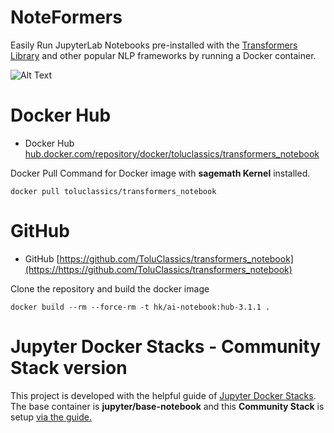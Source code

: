 # NoteFormers

Easily Run JupyterLab Notebooks pre-installed with the [Transformers Library](https://huggingface.co/docs/transformers/index) and other popular  NLP frameworks by running a Docker container.

![Alt Text](files/rec.gif)

# Docker Hub
* Docker Hub [hub.docker.com/repository/docker/toluclassics/transformers_notebook](https://hub.docker.com/repository/docker/toluclassics/transformers_notebook)

Docker Pull Command for Docker image with **sagemath Kernel** installed.
```
docker pull toluclassics/transformers_notebook
```

# GitHub
* GitHub [https://github.com/ToluClassics/transformers_notebook](https://https://github.com/ToluClassics/transformers_notebook)

Clone the repository and build the docker image
```
docker build --rm --force-rm -t hk/ai-notebook:hub-3.1.1 .
```

# Jupyter Docker Stacks - Community Stack version
This project is developed with the helpful guide of [Jupyter Docker Stacks](https://jupyter-docker-stacks.readthedocs.io/en/latest/). The base container is **jupyter/base-notebook** and this **Community Stack** is setup [via the guide.](https://jupyter-docker-stacks.readthedocs.io/en/latest/contributing/stacks.html)
